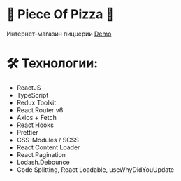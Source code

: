 # 🍕 Piece Of Pizza 🍕

Интернет-магазин пиццерии 
[Demo](https://piece-of-pizza.vercel.app/)

# 🛠 Технологии:

- ReactJS
- TypeScript
- Redux Toolkit
- React Router v6
- Axios + Fetch
- React Hooks
- Prettier
- CSS-Modules / SCSS 
- React Content Loader 
- React Pagination
- Lodash.Debounce
- Code Splitting, React Loadable, useWhyDidYouUpdate
